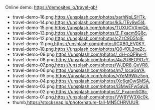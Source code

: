 Online demo: https://demosites.io/travel-gb/


- travel-demo-16.png,https://unsplash.com/photos/xarhNpLSHTk,
- travel-demo-14.png,https://unsplash.com/photos/kSJTEv9w5l4,
- travel-demo-15.png,https://unsplash.com/photos/TUXUCVXmjQk,
- travel-demo-13.png,https://unsplash.com/photos/Z_Fxacm5G8c,
- travel-demo-12.png,https://unsplash.com/photos/cZzC8D5fqIE,
- travel-demo-11.png,https://unsplash.com/photos/ICXB0_EV0KY,
- travel-demo-10.png,https://unsplash.com/photos/Q0-fOL2nqZc,
- travel-demo-09.png,https://unsplash.com/photos/_dH-oQF9w-Y,
- travel-demo-08.png,https://unsplash.com/photos/4u2U8EO9OzY,
- travel-demo-07.png,https://unsplash.com/photos/WJDR8_QxVR8,
- travel-demo-06.png,https://unsplash.com/photos/m7_lccaGaYA,
- travel-demo-05.png,https://unsplash.com/photos/yYeM9Wkz5ng,
- travel-demo-04.png,https://unsplash.com/photos/Xc6gtOwSMSA,
- travel-demo-03.png,https://unsplash.com/photos/i3MwEFw5aU8,
- travel-demo-02.png,https://unsplash.com/photos/Z_Fxacm5G8c,
- travel-demo-01.png,https://unsplash.com/photos/VW8YW3Xlc0k,
- thumb,https://stocksnap.io/photo/nature-fall-MN5CHRVUUR,
